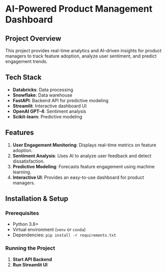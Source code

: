 # AI-Powered Product Management Dashboard

## Project Overview
This project provides real-time analytics and AI-driven insights for product managers to track feature adoption, analyze user sentiment, and predict engagement trends.

## Tech Stack
- **Databricks**: Data processing
- **Snowflake**: Data warehouse
- **FastAPI**: Backend API for predictive modeling
- **Streamlit**: Interactive dashboard UI
- **OpenAI GPT-4**: Sentiment analysis
- **Scikit-learn**: Predictive modeling

## Features
1. **User Engagement Monitoring**: Displays real-time metrics on feature adoption.
2. **Sentiment Analysis**: Uses AI to analyze user feedback and detect dissatisfaction.
3. **Predictive Modeling**: Forecasts feature engagement using machine learning.
4. **Interactive UI**: Provides an easy-to-use dashboard for product managers.

## Installation & Setup
### Prerequisites
- Python 3.8+
- Virtual environment (`venv` or `conda`)
- Dependencies: `pip install -r requirements.txt`

### Running the Project
1. **Start API Backend**
2. **Run Streamlit UI**



